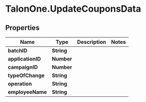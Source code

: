 # TalonOne.UpdateCouponsData

## Properties

Name | Type | Description | Notes
------------ | ------------- | ------------- | -------------
**batchID** | **String** |  | 
**applicationID** | **Number** |  | 
**campaignID** | **Number** |  | 
**typeOfChange** | **String** |  | 
**operation** | **String** |  | 
**employeeName** | **String** |  | 


